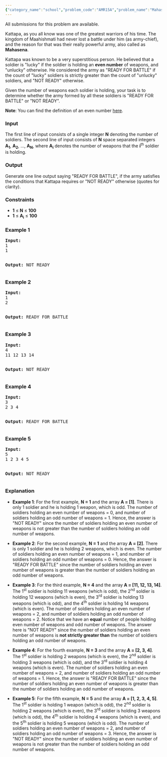 ```yaml
---
{"category_name":"school","problem_code":"AMR15A","problem_name":"Mahasena","languages_supported":{"0":"C","1":"CPP14","2":"JAVA","3":"PYTH","4":"PYTH 3.4"},"max_timelimit":1,"source_sizelimit":50000,"problem_author":"suh_ash2008","problem_tester":null,"date_added":"6-10-2015","tags":{"0":"acmamr15","1":"easy","2":"simple","3":"simulation","4":"suh_ash2008"},"editorial_url":"http://discuss.codechef.com/problems/AMR15A","time":{"view_start_date":1444574100,"submit_start_date":1444574100,"visible_start_date":1444574100,"end_date":1735669800},"layout":"problem"}
---
```

<span class="solution-visible-txt">All submissions for this problem are available.</span><p>Kattapa, as you all know was one of the greatest warriors of his time. The kingdom of Maahishmati had never lost a battle under him (as army-chief), and the reason for that was their really powerful army, also called as <b>Mahasena</b>.</p>

<p>Kattapa was known to be a very superstitious person. He believed that a soldier is "lucky" if the soldier is holding an <b>even number</b> of weapons, and "unlucky" otherwise. He considered the army as "READY FOR BATTLE" if the count of "lucky" soldiers is strictly greater than the count of "unlucky" soldiers, and "NOT READY" otherwise.</p>

<p>Given the number of weapons each soldier is holding, your task is to determine whether the army formed by all these soldiers is "READY FOR BATTLE" or "NOT READY".</p>

<p><b>Note</b>: You can find the definition of an even number <a href="https://simple.wikipedia.org/wiki/Even_number">here</a>.</p>

<h3>Input</h3>
<p>
The first line of input consists of a single integer <b>N</b> denoting the number of soldiers. The second line of input consists of <b>N</b> space separated integers <b>A<sub>1</sub></b>, <b>A<sub>2</sub></b>, ..., <b>A<sub>N</sub></b>, where <b>A<sub>i</sub></b> denotes the number of weapons that the <b>i</b><sup>th</sup> soldier is holding.</p>

<h3>Output</h3>
<p>Generate one line output saying "READY FOR BATTLE", if the army satisfies the conditions that Kattapa requires or "NOT READY" otherwise (quotes for clarity).</p>

<h3>Constraints</h3>
<ul>
<li><b>1</b> ≤ <b>N</b> ≤ <b>100</b></li>
<li><b>1</b> ≤ <b>A<sub>i</sub></b> ≤ <b>100</b></li>
</ul>

<h3>Example 1</h3>
<pre><b>Input:</b>
1
1

<b>Output:</b>
NOT READY
</pre>


<h3>Example 2</h3>
<pre><b>Input:</b>
1
2

<b>Output:</b>
READY FOR BATTLE
</pre>


<h3>Example 3</h3>
<pre><b>Input:</b>
4
11 12 13 14

<b>Output:</b>
NOT READY
</pre>


<h3>Example 4</h3>
<pre><b>Input:</b>
3
2 3 4

<b>Output:</b>
READY FOR BATTLE
</pre>


<h3>Example 5</h3>
<pre><b>Input:</b>
5
1 2 3 4 5

<b>Output:</b>
NOT READY
</pre>

<h3>Explanation</h3>
<p><ul>
<li><b>Example 1</b>: For the first example, <b>N = 1</b> and the array <b>A = [1]</b>. There is only 1 soldier and he is holding 1 weapon, which is odd. The number of soldiers holding an even number of weapons = 0, and number of soldiers holding an odd number of weapons = 1. Hence, the answer is "NOT READY" since the number of soldiers holding an even number of weapons is not greater than the number of soldiers holding an odd number of weapons.</li>
<p></p>
<li><b>Example 2</b>: For the second example, <b>N = 1</b> and the array <b>A = [2]</b>. There is only 1 soldier and he is holding 2 weapons, which is even. The number of soldiers holding an even number of weapons = 1, and number of soldiers holding an odd number of weapons = 0. Hence, the answer is "READY FOR BATTLE" since the number of soldiers holding an even number of weapons is greater than the number of soldiers holding an odd number of weapons.</li>
<p></p>
<li><b>Example 3</b>: For the third example, <b>N = 4</b> and the array <b>A = [11, 12, 13, 14]</b>. The 1<sup>st</sup> soldier is holding 11 weapons (which is odd), the 2<sup>nd</sup> soldier is holding 12 weapons (which is even), the 3<sup>rd</sup> soldier is holding 13 weapons (which is odd), and the 4<sup>th</sup> soldier is holding 14 weapons (which is even). The number of soldiers holding an even number of weapons = 2, and number of soldiers holding an odd number of weapons = 2. Notice that we have an <b>equal</b> number of people holding even number of weapons and odd number of weapons. The answer here is "NOT READY" since the number of soldiers holding an even number of weapons is <b>not strictly greater than</b> the number of soldiers holding an odd number of weapons.</li>
<p></p>
<li><b>Example 4</b>: For the fourth example, <b>N = 3</b> and the array <b>A = [2, 3, 4]</b>. The 1<sup>st</sup> soldier is holding 2 weapons (which is even), the 2<sup>nd</sup> soldier is holding 3 weapons (which is odd), and the 3<sup>rd</sup> soldier is holding 4 weapons (which is even). The number of soldiers holding an even number of weapons = 2, and number of soldiers holding an odd number of weapons = 1. Hence, the answer is "READY FOR BATTLE" since the number of soldiers holding an even number of weapons is greater than the number of soldiers holding an odd number of weapons.</li>
<p></p>
<li><b>Example 5</b>: For the fifth example, <b>N = 5</b> and the array <b>A = [1, 2, 3, 4, 5]</b>. The 1<sup>st</sup> soldier is holding 1 weapon (which is odd), the 2<sup>nd</sup> soldier is holding 2 weapons (which is even), the 3<sup>rd</sup> soldier is holding 3 weapons (which is odd), the 4<sup>th</sup> soldier is holding 4 weapons (which is even), and the 5<sup>th</sup> soldier is holding 5 weapons (which is odd). The number of soldiers holding an even number of weapons = 2, and number of soldiers holding an odd number of weapons = 3. Hence, the answer is "NOT READY" since the number of soldiers holding an even number of weapons is not greater than the number of soldiers holding an odd number of weapons.</li>
</ul></p>